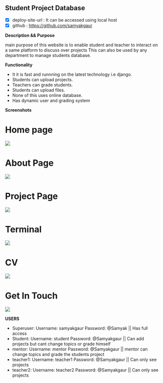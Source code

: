 ## **Student Project Database** ##

- [x] deploy-site-url : It can be accessed using local host
- [x] github : https://github.com/samyakgaur

**Description && Purpose**

 main purpose of this website is to enable student and teacher to interact on a same platform to discuss over projects 
 This can also be used by any department to manage students database.
 
 **Functionality**

- It it is fast and runnning on the latest technology i.e django.
- Students can upload projects.
- Teachers can grade students.
- Students can upload files.
- None of this uses online database.
- Has dynamic user and grading system

**Screenshots**

# Home page #
![](Screenshots/Home.png)

# About Page #
![](Screenshots/About%20Me.png)

# Project Page #
![](Screenshots/Projects.png)

# Terminal #
![](Screenshots/Terminal.png)

# CV #
![](Screenshots/CV.png)

# Get In Touch #
![](Screenshots/Get%20in%20touch.png)

**USERS**
- Superuser:      Username: samyakgaur
                  Password: @Samyak
                  || Has full access
- Student:        Username: student
                  Password: @Samyakgaur
                  || Can add projects but cant change topics or grade himself
- mentor:         Username: mentor
                  Password: @Samyakgaur
                  || mentor can change topics and grade the students project
- teacher1:       Username: teacher1
                  Password: @Samyakgaur
                  || Can only see projects
- teacher2:       Username: teacher2
                  Password: @Samyakgaur
                  || Can only see projects
